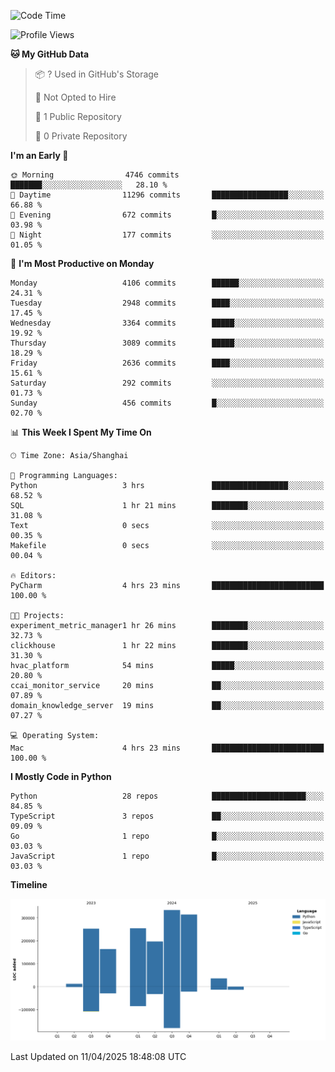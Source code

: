 <!--START_SECTION:waka-->
![Code Time](http://img.shields.io/badge/Code%20Time-228%20hrs%2059%20mins-blue)

![Profile Views](http://img.shields.io/badge/Profile%20Views-0-blue)

**🐱 My GitHub Data** 

> 📦 ? Used in GitHub's Storage 
 > 
> 🚫 Not Opted to Hire
 > 
> 📜 1 Public Repository 
 > 
> 🔑 0 Private Repository 
 > 
**I'm an Early 🐤** 

```text
🌞 Morning                4746 commits        ███████░░░░░░░░░░░░░░░░░░   28.10 % 
🌆 Daytime                11296 commits       █████████████████░░░░░░░░   66.88 % 
🌃 Evening                672 commits         █░░░░░░░░░░░░░░░░░░░░░░░░   03.98 % 
🌙 Night                  177 commits         ░░░░░░░░░░░░░░░░░░░░░░░░░   01.05 % 
```
📅 **I'm Most Productive on Monday** 

```text
Monday                   4106 commits        ██████░░░░░░░░░░░░░░░░░░░   24.31 % 
Tuesday                  2948 commits        ████░░░░░░░░░░░░░░░░░░░░░   17.45 % 
Wednesday                3364 commits        █████░░░░░░░░░░░░░░░░░░░░   19.92 % 
Thursday                 3089 commits        █████░░░░░░░░░░░░░░░░░░░░   18.29 % 
Friday                   2636 commits        ████░░░░░░░░░░░░░░░░░░░░░   15.61 % 
Saturday                 292 commits         ░░░░░░░░░░░░░░░░░░░░░░░░░   01.73 % 
Sunday                   456 commits         █░░░░░░░░░░░░░░░░░░░░░░░░   02.70 % 
```


📊 **This Week I Spent My Time On** 

```text
🕑︎ Time Zone: Asia/Shanghai

💬 Programming Languages: 
Python                   3 hrs               █████████████████░░░░░░░░   68.52 % 
SQL                      1 hr 21 mins        ████████░░░░░░░░░░░░░░░░░   31.08 % 
Text                     0 secs              ░░░░░░░░░░░░░░░░░░░░░░░░░   00.35 % 
Makefile                 0 secs              ░░░░░░░░░░░░░░░░░░░░░░░░░   00.04 % 

🔥 Editors: 
PyCharm                  4 hrs 23 mins       █████████████████████████   100.00 % 

🐱‍💻 Projects: 
experiment_metric_manager1 hr 26 mins        ████████░░░░░░░░░░░░░░░░░   32.73 % 
clickhouse               1 hr 22 mins        ████████░░░░░░░░░░░░░░░░░   31.30 % 
hvac_platform            54 mins             █████░░░░░░░░░░░░░░░░░░░░   20.80 % 
ccai_monitor_service     20 mins             ██░░░░░░░░░░░░░░░░░░░░░░░   07.89 % 
domain_knowledge_server  19 mins             ██░░░░░░░░░░░░░░░░░░░░░░░   07.27 % 

💻 Operating System: 
Mac                      4 hrs 23 mins       █████████████████████████   100.00 % 
```

**I Mostly Code in Python** 

```text
Python                   28 repos            █████████████████████░░░░   84.85 % 
TypeScript               3 repos             ██░░░░░░░░░░░░░░░░░░░░░░░   09.09 % 
Go                       1 repo              █░░░░░░░░░░░░░░░░░░░░░░░░   03.03 % 
JavaScript               1 repo              █░░░░░░░░░░░░░░░░░░░░░░░░   03.03 % 
```



**Timeline**

![Lines of Code chart](https://raw.githubusercontent.com/jixingyou/jixingyou/main/assets/bar_graph.png)


 Last Updated on 11/04/2025 18:48:08 UTC
<!--END_SECTION:waka-->